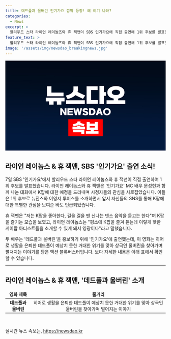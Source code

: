 ```yaml
---
title: 데드풀과 울버린 인기가요 깜짝 등장! 왜 여기 나와?
categories:
  - News
excerpt: >
  할리우드 스타 라이언 레이놀즈와 휴 잭맨이 SBS 인기가요에 직접 출연해 1위 후보를 발표했다. 두 배우는 K팝에 대한 관심을 드러내며 뉴진스와 이영지 투어스를 소개하고, 자신들의 영화 데드풀과 울버린을 홍보했다. 라이언 레이놉스는 SNS를 통해 K팝 아티스트에 관심을 보여주었고, 휴 잭맨은 서울시 홍보대사로 임명된 경력이 있다. 두 배우는 공동 주연을 맡은 영화 데드풀과 울버린의 홍보를 위해 한국을 방문했으며, 영화는 히어로들의 이야기를 담은 액션 블록버스터이다.
feature_text: >
  할리우드 스타 라이언 레이놀즈와 휴 잭맨이 SBS 인기가요에 직접 출연해 1위 후보를 발표했다. 두 배우는 K팝에 대한 관심을 드러내며 뉴진스와 이영지 투어스를 소개하고, 자신들의 영화 데드풀과 울버린을 홍보했다. 라이언 레이놉스는 SNS를 통해 K팝 아티스트에 관심을 보여주었고, 휴 잭맨은 서울시 홍보대사로 임명된 경력이 있다. 두 배우는 공동 주연을 맡은 영화 데드풀과 울버린의 홍보를 위해 한국을 방문했으며, 영화는 히어로들의 이야기를 담은 액션 블록버스터이다.
image: '/assets/img/newsdao_breakingnews.jpg'
---
```


<p><img src="/assets/img/newsdao_breakingnews.jpg" alt="bookingtag 속보" /></p>

<h2 data-ke-size="size26">라이언 레이놉스 & 휴 잭맨, SBS '인기가요' 출연 소식! </h2>

<p data-ke-size="size16">7일 SBS '인기가요'에서 할리우드 스타 라이언 레이놉스와 휴 잭맨이 직접 출연하여 1위 후보를 발표했습니다. 라이언 레이놉스와 휴 잭맨은 '인기가요' MC 배우 문성현과 함께 나눈 대화에서 K팝에 대한 애정을 드러내며 시청자들의 관심을 사로잡았습니다. 이들은 1위 후보로 뉴진스와 이영지 투어스를 소개하면서 앞서 자신들의 SNS를 통해 K팝에 대한 특별한 관심을 보여준 바도 언급되었습니다.

휴 잭맨은 "저는 K팝을 좋아한다, 길을 걸을 땐 신나는 댄스 음악을 듣고는 한다"며 K팝을 즐기는 모습을 보였고, 라이언 레이놉스는 "평소에 K팝을 즐겨 듣는데 이렇게 핫한 케이팝 아티스트들을 소개할 수 있게 돼서 영광이다"라고 말했습니다.

두 배우는 '데드풀과 울버린'을 홍보하기 위해 '인기가요'에 출연했는데, 이 영화는 히어로 생활을 은퇴한 데드풀이 예상치 못한 거대한 위기를 맞아 상극인 울버린을 찾아가며 펼쳐지는 이야기를 담은 액션 블록버스터입니다. 보다 자세한 내용은 아래 표에서 확인할 수 있습니다.</p>

<hr>

<h2 data-ke-size="size26">라이언 레이놉스 & 휴 잭맨, '데드풀과 울버린' 소개</h2>

<table>
  <thead>
    <tr>
      <td style="text-align: center; height: 17px;"><b>영화 제목</b></td>
      <td style="text-align: center; height: 17px;"><b>줄거리</b></td>
    </tr>
  </thead>
  <tbody>
    <tr>
      <td style="text-align: center; height: 17px;"><b>데드풀과 울버린</b></td>
      <td style="text-align: center; height: 17px;">히어로 생활을 은퇴한 데드풀이 예상치 못한 거대한 위기를 맞아 상극인 울버린을 찾아가며 벌어지는 이야기</td>
    </tr>
  </tbody>
</table>

<p data-ke-size="size16">&nbsp;</p>
실시간 뉴스 속보는, <a href="https://newsdao.kr" rel="dofollow">https://newsdao.kr</a>


